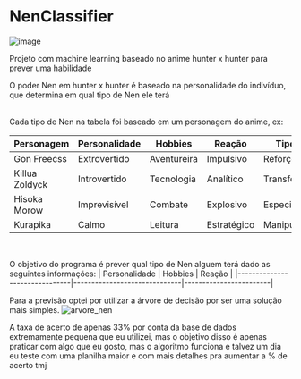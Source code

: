 # NenClassifier
![image](https://github.com/user-attachments/assets/0f640f34-b210-4f55-a617-d3b76fcf1414)


Projeto com machine learning baseado no anime hunter x hunter para prever uma habilidade

O poder Nen em hunter x hunter é baseado na personalidade do indivíduo, que determina em qual tipo de Nen ele terá


<br>
Cada tipo de Nen na tabela foi baseado em um personagem do anime, ex:

| Personagem      | Personalidade                 | Hobbies                      | Reação                 | Tipo Nen         |
|------------------|-------------------------------|------------------------------|------------------------|------------------|
| Gon Freecss      | Extrovertido | Aventureira  | Impulsivo  |   Reforço       |
| Killua Zoldyck   | Introvertido  | Tecnologia            |  Analítico  | Transformação   |
| Hisoka Morow     | Imprevisível  | Combate |  Explosivo   | Especialização  |
| Kurapika         | Calmo   | Leitura      |   Estratégico    |  Manipulação    |

<br>

O objetivo do programa é prever qual tipo de Nen alguem terá dado as seguintes informações: 
| Personalidade                 | Hobbies                      | Reação                 | 
|-------------------------------|------------------------------|------------------------|

Para a previsão optei por utilizar a árvore de decisão por ser uma solução mais simples. 
![arvore_nen](https://github.com/user-attachments/assets/c83342ce-bc4c-4dd9-b19f-6edf6fb8ad5f)


A taxa de acerto de apenas 33% por conta da base de dados extremamente pequena que eu utilizei, mas o objetivo disso é apenas praticar com algo que eu gosto, mas o algoritmo funciona e talvez um dia eu teste com uma planilha maior e com mais detalhes pra aumentar a % de acerto tmj
